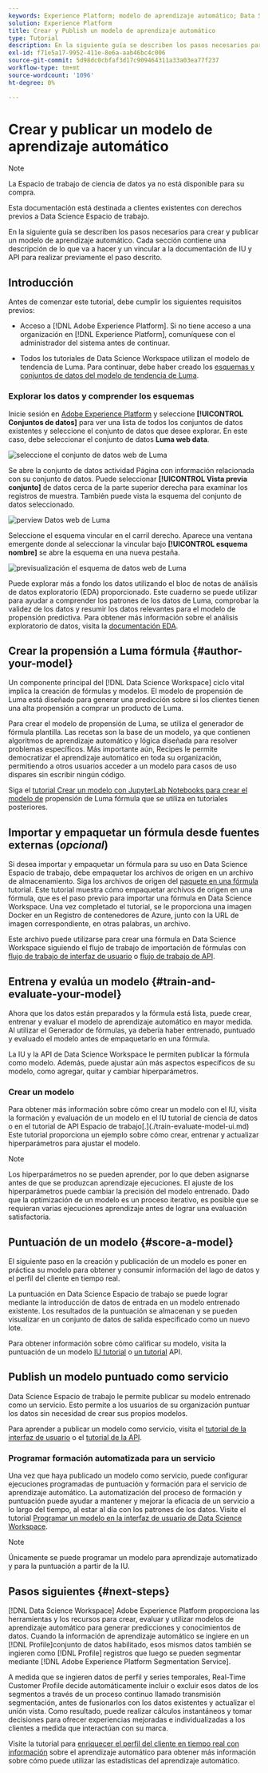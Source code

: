 ```yaml
---
keywords: Experience Platform; modelo de aprendizaje automático; Data Science Espacio de trabajo; temas populares; Crear y publicar un modelo
solution: Experience Platform
title: Crear y Publish un modelo de aprendizaje automático
type: Tutorial
description: En la siguiente guía se describen los pasos necesarios para crear y publicar un modelo de aprendizaje automático.
exl-id: f71e5a17-9952-411e-8e6a-aab46bc4c006
source-git-commit: 5d98dc0cbfaf3d17c909464311a33a03ea77f237
workflow-type: tm+mt
source-wordcount: '1096'
ht-degree: 0%

---
```



# Crear y publicar un modelo de aprendizaje automático

>[!NOTE]
>
>La Espacio de trabajo de ciencia de datos ya no está disponible para su compra.
>
>Esta documentación está destinada a clientes existentes con derechos previos a Data Science Espacio de trabajo.

En la siguiente guía se describen los pasos necesarios para crear y publicar un modelo de aprendizaje automático. Cada sección contiene una descripción de lo que va a hacer y un vincular a la documentación de IU y API para realizar previamente el paso descrito.

## Introducción

Antes de comenzar este tutorial, debe cumplir los siguientes requisitos previos:

- Acceso a [!DNL Adobe Experience Platform]. Si no tiene acceso a una organización en [!DNL Experience Platform], comuníquese con el administrador del sistema antes de continuar.

- Todos los tutoriales de Data Science Workspace utilizan el modelo de tendencia de Luma. Para continuar, debe haber creado los [esquemas y conjuntos de datos del modelo de tendencia de Luma](./create-luma-data.md).

### Explorar los datos y comprender los esquemas

Inicie sesión en [Adobe Experience Platform](https://platform.adobe.com/) y seleccione **[!UICONTROL Conjuntos de datos]** para ver una lista de todos los conjuntos de datos existentes y seleccione el conjunto de datos que desee explorar. En este caso, debe seleccionar el conjunto de datos **Luma web data**.

![seleccione el conjunto de datos web de Luma](../images/models-recipes/model-walkthrough/luma-dataset.png)

Se abre la conjunto de datos actividad Página con información relacionada con su conjunto de datos. Puede seleccionar **[!UICONTROL Vista previa conjunto]** de datos cerca de la parte superior derecha para examinar los registros de muestra. También puede vista la esquema del conjunto de datos seleccionado.

![perview Datos web de Luma](../images/models-recipes/model-walkthrough/preview-dataset.png)

Seleccione el esquema vincular en el carril derecho. Aparece una ventana emergente donde al seleccionar la vincular bajo **[!UICONTROL esquema nombre]** se abre la esquema en una nueva pestaña.

![previsualización el esquema de datos web de Luma](../images/models-recipes/model-walkthrough/preview-schema.png)

Puede explorar más a fondo los datos utilizando el bloc de notas de análisis de datos exploratorio (EDA) proporcionado. Este cuaderno se puede utilizar para ayudar a comprender los patrones de los datos de Luma, comprobar la validez de los datos y resumir los datos relevantes para el modelo de propensión predictiva. Para obtener más información sobre el análisis exploratorio de datos, visita la [documentación EDA](../jupyterlab/eda-notebook.md).

## Crear la propensión a Luma fórmula {#author-your-model}

Un componente principal del [!DNL Data Science Workspace] ciclo vital implica la creación de fórmulas y modelos. El modelo de propensión de Luma está diseñado para generar una predicción sobre si los clientes tienen una alta propensión a comprar un producto de Luma.

Para crear el modelo de propensión de Luma, se utiliza el generador de fórmula plantilla. Las recetas son la base de un modelo, ya que contienen algoritmos de aprendizaje automático y lógica diseñada para resolver problemas específicos. Más importante aún, Recipes le permite democratizar el aprendizaje automático en toda su organización, permitiendo a otros usuarios acceder a un modelo para casos de uso dispares sin escribir ningún código.

Siga el [tutorial Crear un modelo con JupyterLab Notebooks para crear el modelo de](../jupyterlab/create-a-model.md) propensión de Luma fórmula que se utiliza en tutoriales posteriores.

## Importar y empaquetar un fórmula desde fuentes externas (*opcional*)

Si desea importar y empaquetar un fórmula para su uso en Data Science Espacio de trabajo, debe empaquetar los archivos de origen en un archivo de almacenamiento. Siga los archivos de origen del [paquete en una fórmula](./package-source-files-recipe.md) tutorial. Este tutorial muestra cómo empaquetar archivos de origen en una fórmula, que es el paso previo para importar una fórmula en Data Science Workspace. Una vez completado el tutorial, se le proporciona una imagen Docker en un Registro de contenedores de Azure, junto con la URL de imagen correspondiente, en otras palabras, un archivo.

Este archivo puede utilizarse para crear una fórmula en Data Science Workspace siguiendo el flujo de trabajo de importación de fórmulas con [flujo de trabajo de interfaz de usuario](./import-packaged-recipe-ui.md) o [flujo de trabajo de API](./import-packaged-recipe-api.md).

## Entrena y evalúa un modelo {#train-and-evaluate-your-model}

Ahora que los datos están preparados y la fórmula está lista, puede crear, entrenar y evaluar el modelo de aprendizaje automático en mayor medida. Al utilizar el Generador de fórmulas, ya debería haber entrenado, puntuado y evaluado el modelo antes de empaquetarlo en una fórmula.

La IU y la API de Data Science Workspace le permiten publicar la fórmula como modelo. Además, puede ajustar aún más aspectos específicos de su modelo, como agregar, quitar y cambiar hiperparámetros.

### Crear un modelo

Para obtener más información sobre cómo crear un modelo con el IU, visita la formación y evaluación de un modelo en el IU tutorial de ciencia de datos o en el tutorial de API Espacio de trabajo[[](./train-evaluate-model-api.md).](./train-evaluate-model-ui.md) Este tutorial proporciona un ejemplo sobre cómo crear, entrenar y actualizar hiperparámetros para ajustar el modelo.

>[!NOTE]
>
> Los hiperparámetros no se pueden aprender, por lo que deben asignarse antes de que se produzcan aprendizaje ejecuciones. El ajuste de los hiperparámetros puede cambiar la precisión del modelo entrenado. Dado que la optimización de un modelo es un proceso iterativo, es posible que se requieran varias ejecuciones aprendizaje antes de lograr una evaluación satisfactoria.

## Puntuación de un modelo {#score-a-model}

El siguiente paso en la creación y publicación de un modelo es poner en práctica su modelo para obtener y consumir información del lago de datos y el perfil del cliente en tiempo real.

La puntuación en Data Science Espacio de trabajo se puede lograr mediante la introducción de datos de entrada en un modelo entrenado existente. Los resultados de la puntuación se almacenan y se pueden visualizar en un conjunto de datos de salida especificado como un nuevo lote.

Para obtener información sobre cómo calificar su modelo, visita la puntuación de un modelo [IU tutorial](./score-model-ui.md) o [un tutorial](./score-model-api.md) API.

## Publish un modelo puntuado como servicio

Data Science Espacio de trabajo le permite publicar su modelo entrenado como un servicio. Esto permite a los usuarios de su organización puntuar los datos sin necesidad de crear sus propios modelos.

Para aprender a publicar un modelo como servicio, visita el [tutorial de la interfaz de usuario](./publish-model-service-ui.md) o el [tutorial de la API](./publish-model-service-api.md).

### Programar formación automatizada para un servicio

Una vez que haya publicado un modelo como servicio, puede configurar ejecuciones programadas de puntuación y formación para el servicio de aprendizaje automático. La automatización del proceso de formación y puntuación puede ayudar a mantener y mejorar la eficacia de un servicio a lo largo del tiempo, al estar al día con los patrones de los datos. Visite el tutorial [Programar un modelo en la interfaz de usuario de Data Science Workspace](./schedule-models-ui.md).

>[!NOTE]
>
> Únicamente se puede programar un modelo para aprendizaje automatizado y para la puntuación a partir de la IU.

## Pasos siguientes {#next-steps}

[!DNL Data Science Workspace] Adobe Experience Platform proporciona las herramientas y los recursos para crear, evaluar y utilizar modelos de aprendizaje automático para generar predicciones y conocimientos de datos. Cuando la información de aprendizaje automático se ingiere en un [!DNL Profile]conjunto de datos habilitado, esos mismos datos también se ingieren como [!DNL Profile] registros que luego se pueden segmentar mediante [!DNL Adobe Experience Platform Segmentation Service].

A medida que se ingieren datos de perfil y series temporales, Real-Time Customer Profile decide automáticamente incluir o excluir esos datos de los segmentos a través de un proceso continuo llamado transmisión segmentación, antes de fusionarlos con los datos existentes y actualizar el unión vista. Como resultado, puede realizar cálculos instantáneos y tomar decisiones para ofrecer experiencias mejoradas e individualizadas a los clientes a medida que interactúan con su marca.

Visite la tutorial para [enriquecer el perfil del cliente en tiempo real con información](./enrich-profile.md) sobre el aprendizaje automático para obtener más información sobre cómo puede utilizar las estadísticas del aprendizaje automático.
